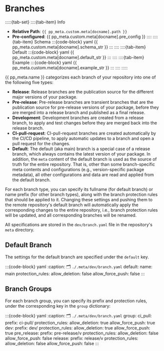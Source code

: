 # Branches

:::::{tab-set}
::::{tab-item} Info
- **Relative Path**: `{{ pp_meta.custom.meta[docname].path }}`
- **Pre-configured**: {{ pp_meta.custom.meta[docname].pre_config }}
::::
::::{tab-item} Schema
:::{code-block} yaml
{{ pp_meta.custom.meta[docname].schema_str }}
:::
::::
::::{tab-item} Default
:::{code-block} yaml
{{ pp_meta.custom.meta[docname].default_str }}
:::
::::
::::{tab-item} Example
:::{code-block} yaml
{{ pp_meta.custom.meta[docname].example_str }}
:::
::::
:::::

{{ pp_meta.name }} categorizes each branch of your repository into one of the following five types:
- **Release**: Release branches are the publication source for the different major versions of your package.
- **Pre-release**: Pre-release branches are transient branches that are
  the publication source for pre-release versions of your package, before they are merged into
  a release branch and published as a final release.
- **Development**: Development branches are created from a release branch,
  to apply and test changes before they are merged back into the release branch.
- **CI-pull-request**: CI-pull-request branches are created automatically by the CI/CD pipeline,
  to apply automatic updates to a branch and open a pull request for the changes.
- **Default**: The default (aka main) branch is a special case of a release branch,
  which always contains the latest version of your package.
  In addition, the `meta` content of the default branch is used as the source of truth for the entire repository.
  That is, other than some branch-specific meta contents and configurations
  (e.g., version-specific package metadata), all other configurations and data are read and applied
  from the default branch.

For each branch type,
you can specify its fullname (for default branch) or name prefix (for other branch types),
along with the branch protection rules that should be applied to it.
Changing these settings and pushing them to the remote repository's default branch will automatically
apply the corresponding changes to the entire repository, i.e., branch protection rules will be updated,
and all corresponding branches will be renamed.

All specifications are stored in the `dev/branch.yaml` file in the repository's `meta` directory.

## Default Branch
The settings for the default branch are specified under the `default` key.

:::{code-block} yaml
:caption: 🗂 `./.meta/dev/branch.yaml`
default:
  name: main
  protection_rules:
    allow_deletion: false
    allow_force_push: false
:::

## Branch Groups
For each branch group, you can specify its prefix and protection rules, under the
corresponding key in the `group` dictionary:

:::{code-block} yaml
:caption: 🗂 `./.meta/dev/branch.yaml`
group:
  ci_pull:
    prefix: ci-pull/
    protection_rules:
      allow_deletion: true
      allow_force_push: true
  dev:
    prefix: dev/
    protection_rules:
      allow_deletion: true
      allow_force_push: true
  pre_release:
    prefix: pre-release/v
    protection_rules:
      allow_deletion: false
      allow_force_push: false
  release:
    prefix: release/v
    protection_rules:
      allow_deletion: false
      allow_force_push: false
:::